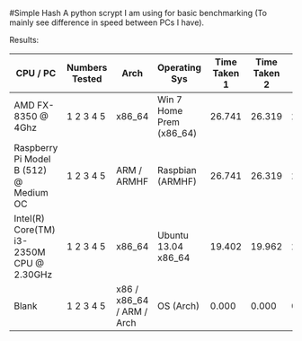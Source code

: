 #Simple Hash
A python scrypt I am using for basic benchmarking (To mainly see difference in speed between PCs I have).

Results:

| CPU / PC | Numbers Tested | Arch | Operating Sys | Time Taken 1 | Time Taken 2 | Time Taken 3 |
| --- | --- | --- | --- | --- | --- | --- |
| AMD FX-8350 @ 4Ghz | 1 2 3 4 5 | x86_64 | Win 7 Home Prem (x86_64) | 26.741 | 26.319 | 26.457 |
| Raspberry Pi Model B (512) @ Medium OC | 1 2 3 4 5 | ARM / ARMHF | Raspbian (ARMHF) | 26.741 | 26.319 | 26.457 |
| Intel(R) Core(TM) i3-2350M CPU @ 2.30GHz | 1 2 3 4 5 | x86_64 | Ubuntu 13.04 x86_64 | 19.402 | 19.962 | 20.45 |
| Blank | 1 2 3 4 5 | x86 / x86_64 / ARM / Arch | OS (Arch) | 0.000 | 0.000 | 0.000 |
